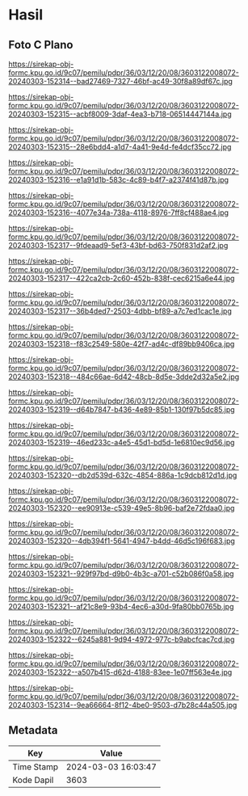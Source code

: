 # Hasil

## Foto C Plano

https://sirekap-obj-formc.kpu.go.id/9c07/pemilu/pdpr/36/03/12/20/08/3603122008072-20240303-152314--bad27469-7327-46bf-ac49-30f8a89df67c.jpg

https://sirekap-obj-formc.kpu.go.id/9c07/pemilu/pdpr/36/03/12/20/08/3603122008072-20240303-152315--acbf8009-3daf-4ea3-b718-06514447144a.jpg

https://sirekap-obj-formc.kpu.go.id/9c07/pemilu/pdpr/36/03/12/20/08/3603122008072-20240303-152315--28e6bdd4-a1d7-4a41-9e4d-fe4dcf35cc72.jpg

https://sirekap-obj-formc.kpu.go.id/9c07/pemilu/pdpr/36/03/12/20/08/3603122008072-20240303-152316--e1a91d1b-583c-4c89-b4f7-a2374f41d87b.jpg

https://sirekap-obj-formc.kpu.go.id/9c07/pemilu/pdpr/36/03/12/20/08/3603122008072-20240303-152316--4077e34a-738a-4118-8976-7ff8cf488ae4.jpg

https://sirekap-obj-formc.kpu.go.id/9c07/pemilu/pdpr/36/03/12/20/08/3603122008072-20240303-152317--9fdeaad9-5ef3-43bf-bd63-750f831d2af2.jpg

https://sirekap-obj-formc.kpu.go.id/9c07/pemilu/pdpr/36/03/12/20/08/3603122008072-20240303-152317--422ca2cb-2c60-452b-838f-cec6215a6e44.jpg

https://sirekap-obj-formc.kpu.go.id/9c07/pemilu/pdpr/36/03/12/20/08/3603122008072-20240303-152317--36b4ded7-2503-4dbb-bf89-a7c7ed1cac1e.jpg

https://sirekap-obj-formc.kpu.go.id/9c07/pemilu/pdpr/36/03/12/20/08/3603122008072-20240303-152318--f83c2549-580e-42f7-ad4c-df89bb9406ca.jpg

https://sirekap-obj-formc.kpu.go.id/9c07/pemilu/pdpr/36/03/12/20/08/3603122008072-20240303-152318--484c66ae-6d42-48cb-8d5e-3dde2d32a5e2.jpg

https://sirekap-obj-formc.kpu.go.id/9c07/pemilu/pdpr/36/03/12/20/08/3603122008072-20240303-152319--d64b7847-b436-4e89-85b1-130f97b5dc85.jpg

https://sirekap-obj-formc.kpu.go.id/9c07/pemilu/pdpr/36/03/12/20/08/3603122008072-20240303-152319--46ed233c-a4e5-45d1-bd5d-1e6810ec9d56.jpg

https://sirekap-obj-formc.kpu.go.id/9c07/pemilu/pdpr/36/03/12/20/08/3603122008072-20240303-152320--db2d539d-632c-4854-886a-1c9dcb812d1d.jpg

https://sirekap-obj-formc.kpu.go.id/9c07/pemilu/pdpr/36/03/12/20/08/3603122008072-20240303-152320--ee90913e-c539-49e5-8b96-baf2e72fdaa0.jpg

https://sirekap-obj-formc.kpu.go.id/9c07/pemilu/pdpr/36/03/12/20/08/3603122008072-20240303-152320--4db394f1-5641-4947-b4dd-46d5c196f683.jpg

https://sirekap-obj-formc.kpu.go.id/9c07/pemilu/pdpr/36/03/12/20/08/3603122008072-20240303-152321--929f97bd-d9b0-4b3c-a701-c52b086f0a58.jpg

https://sirekap-obj-formc.kpu.go.id/9c07/pemilu/pdpr/36/03/12/20/08/3603122008072-20240303-152321--af21c8e9-93b4-4ec6-a30d-9fa80bb0765b.jpg

https://sirekap-obj-formc.kpu.go.id/9c07/pemilu/pdpr/36/03/12/20/08/3603122008072-20240303-152322--6245a881-9d94-4972-977c-b9abcfcac7cd.jpg

https://sirekap-obj-formc.kpu.go.id/9c07/pemilu/pdpr/36/03/12/20/08/3603122008072-20240303-152322--a507b415-d62d-4188-83ee-1e07ff563e4e.jpg

https://sirekap-obj-formc.kpu.go.id/9c07/pemilu/pdpr/36/03/12/20/08/3603122008072-20240303-152314--9ea66664-8f12-4be0-9503-d7b28c44a505.jpg


## Metadata

| Key        | Value               |
| ---------- | ------------------- |
| Time Stamp | 2024-03-03 16:03:47 |
| Kode Dapil | 3603                |



